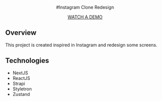 <p align="center">#Instagram Clone Redesign</p>

<p align="center"> 
    <a href="https://instagram-clone-redesign.vercel.app" >WATCH A DEMO</a> 
</p>


## Overview
This project is created inspired in Instagram and redesign some screens.


## Technologies
* NextJS
* ReactJS
* Strapi
* Styletron
* Zustand
